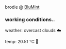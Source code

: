 brodie @ [BluMint](https://www.linkedin.com/company/blumint-io/)

<!--weather_start-->
### working conditions..

weather: overcast clouds ☁️

temp: 20.51 °C 🥶

<!--weather_end-->
